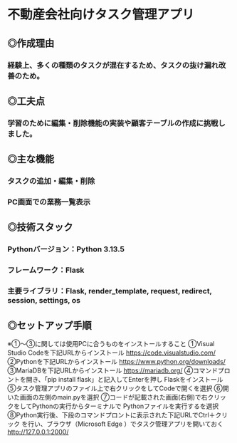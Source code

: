 # 不動産会社向けタスク管理アプリ
## ◎作成理由
### 経験上、多くの種類のタスクが混在するため、タスクの抜け漏れ改善のため。
## ◎工夫点
### 学習のために編集・削除機能の実装や顧客テーブルの作成に挑戦しました。
## ◎主な機能
### タスクの追加・編集・削除
### PC画面での業務一覧表示
## ◎技術スタック
### Pythonバージョン：Python 3.13.5
### フレームワーク：Flask
### 主要ライブラリ：Flask, render_template, request, redirect, session, settings, os
## ◎セットアップ手順
 ※①～③に関しては使用PCに合うものをインストールすること 
 ①Visual Studio Codeを下記URLからインストール 
  https://code.visualstudio.com/ 
 ②Pythonを下記URLからインストール 
  https://www.python.org/downloads/ 
 ③MariaDBを下記URLからインストール 
  https://mariadb.org/ 
 ④コマンドプロントを開き、「pip install flask」と記入してEnterを押し 
  Flaskをインストール 
 ⑤タスク管理アプリのファイル上で右クリックをしてCodeで開くを選択 
 ⑥開いた画面の左側のmain.pyを選択 
 ⑦コードが記載された画面(右側)で右クリックをしてPythonの実行からターミナルで 
  Pythonファイルを実行するを選択 
 ⑧Python実行後、下段のコマンドプロントに表示された下記URLでCtrl＋クリック 
  を行い、ブラウザ（Microsoft Edge ）でタスク管理アプリを開いておく 
  http://127.0.0.1:2000/ 

   
